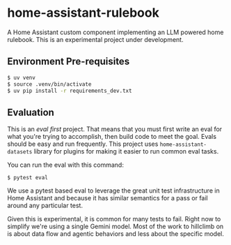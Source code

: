 # home-assistant-rulebook

A Home Assistant custom component implementing an LLM powered home rulebook.
This is an experimental project under development.

## Environment Pre-requisites

```bash
$ uv venv
$ source .venv/bin/activate
$ uv pip install -r requirements_dev.txt
```

## Evaluation

This is an _eval first_ project. That means that you must first write an eval
for what you're trying to accomplish, then build code to meet the goal. Evals
should be easy and run frequently. This project uses `home-assistant-datasets`
library for plugins for making it easier to run common eval tasks.

You can run the eval with this command:

```
$ pytest eval
```

We use a pytest based eval to leverage the great unit test infrastructure
in Home Assistant and because it has similar semantics for a pass or fail
around any particular test.

Given this is experimental, it is common for many tests to fail. Right now to
simplify we're using a single Gemini model. Most of the work to hillclimb on
is about data flow and agentic behaviors and less about the specific model.
